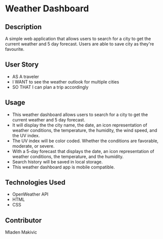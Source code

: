 # Weather Dashboard

## Description

A simple web application that allows users to search for a city to get the current weather and 5 day forecast. Users are able to save city as they're favourite.

## User Story

- AS A traveler
- I WANT to see the weather outlook for multiple cities
- SO THAT I can plan a trip accordingly

## Usage

* This weather dashboard allows users to search for a city to get the current weather and 5 day forecast.
* It will display the the city name, the date, an icon representation of weather conditions, the temperature, the humidity, the wind speed, and the UV index.
* The UV index will be color coded. Whether the conditions are favorable, moderate, or severe.
* With a 5-day forecast that displays the date, an icon representation of weather conditions, the temperature, and the humidity.
* Search history will be saved in local storage.
* This weather dashboard app is mobile compatible.

## Technologies Used

* OpenWeather API
* HTML
* CSS

## Contributor

Mladen Makivic
